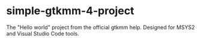 # simple-gtkmm-4-project
The "Hello world" project from the official gtkmm help. Designed for MSYS2 and Visual Studio Code tools.
